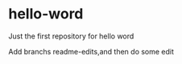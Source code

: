 # hello-word
Just the first  repository for hello word

Add branchs readme-edits,and then do some edit
